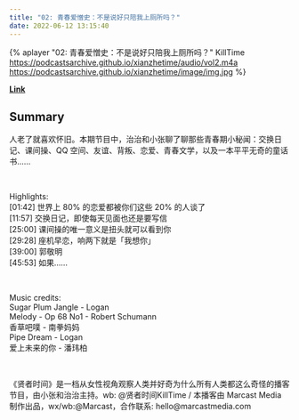 ```yaml
---
title: "02: 青春爱憎史：不是说好只陪我上厕所吗？"
date: 2022-06-12 13:15:40
---
```


{% aplayer "02: 青春爱憎史：不是说好只陪我上厕所吗？" KillTime  https://podcastsarchive.github.io/xianzhetime/audio/vol2.m4a https://podcastsarchive.github.io/xianzhetime/image/img.jpg %}

**[Link](https://www.xiaoyuzhoufm.com/episode/5e7c49e0418a84a04651d28b)**

## Summary
<p >人老了就喜欢怀旧。本期节目中，治治和小张聊了聊那些青春期小秘闻：交换日记、课间操、QQ 空间、友谊、背叛、恋爱、青春文学，以及一本平平无奇的童话书……</p><span><br /></span><p >Highlights:<br />[01:42] 世界上 80% 的恋爱都被你们这些 20% 的人谈了<br />[11:57] 交换日记，即使每天见面也还是要写信<br />[25:00] 课间操的唯一意义是扭头就可以看到你<br />[29:28] 座机早恋，响两下就是「我想你」<br />[39:00] 郭敬明<br />[45:53] 如果……</p><span><br /></span><p >Music credits:<br />Sugar Plum Jangle - Logan<br />Melody - Op 68 No1 - Robert Schumann<br />香草吧噗 - 南拳妈妈<br />Pipe Dream - Logan<br />爱上未来的你 - 潘玮柏</p><span><br /></span><p >《贤者时间》是一档从女性视角观察人类并好奇为什么所有人类都这么奇怪的播客节目，由小张和治治主持。wb: @贤者时间KillTime / 本播客由 Marcast Media 制作出品，wx/wb:@Marcast，合作联系: hello@marcastmedia.com<br /></p><span><br /></span><br />
    